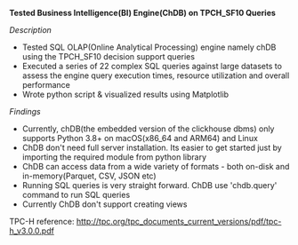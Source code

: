 **Tested Business Intelligence(BI) Engine(ChDB) on TPCH_SF10 Queries**

*Description*   
- Tested SQL OLAP(Online Analytical Processing) engine namely chDB using the TPCH_SF10 decision support queries
-	Executed a series of 22 complex SQL queries against large datasets to assess the engine query execution times, resource utilization and overall performance
-	Wrote python script & visualized results using Matplotlib

*Findings*
- Currently, chDB(the embedded version of the clickhouse dbms) only supports Python 3.8+ on macOS(x86_64 and ARM64) and Linux
- ChDB don't need full server installation. Its easier to get started just by importing the required module from python library
- ChDB can access data from a wide variety of formats - both on-disk and in-memory(Parquet, CSV, JSON etc)
- Running SQL queries is very straight forward. ChDB use 'chdb.query' command to run SQL queries
- Currently ChDB don't support creating views

TPC-H reference: http://tpc.org/tpc_documents_current_versions/pdf/tpc-h_v3.0.0.pdf